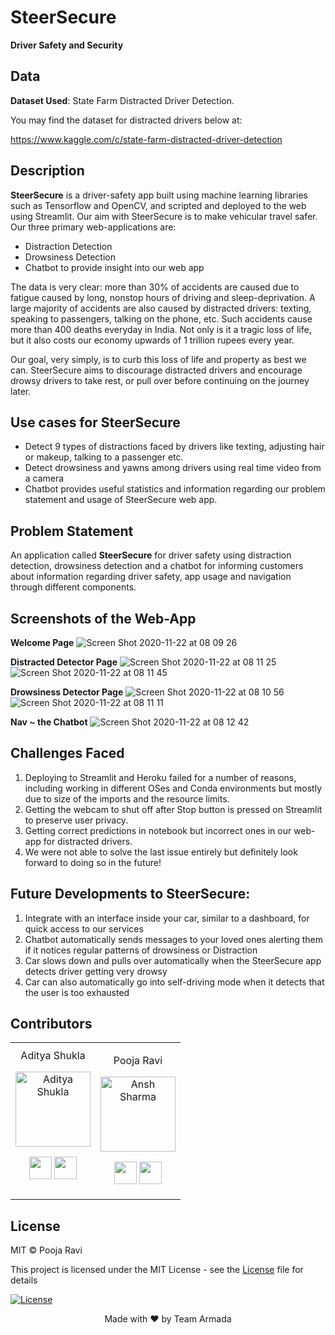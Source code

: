# SteerSecure
__Driver Safety and Security__

## Data
__Dataset Used__: State Farm Distracted Driver Detection.

You may find the dataset for distracted drivers below at:

https://www.kaggle.com/c/state-farm-distracted-driver-detection

## Description
**SteerSecure** is a driver-safety app built using machine learning libraries such as Tensorflow and OpenCV, and scripted and deployed to the web using Streamlit. Our aim with SteerSecure is to make vehicular travel safer. Our three primary web-applications are:

-  Distraction Detection
-  Drowsiness Detection
-  Chatbot to provide insight into our web app

The data is very clear: more than 30% of accidents are caused due to fatigue caused by long, nonstop hours of driving and sleep-deprivation. A large majority of accidents are also caused by distracted drivers: texting, speaking to passengers, talking on the phone, etc. Such accidents cause more than 400 deaths everyday in India. Not only is it a tragic loss of life, but it also costs our economy upwards of 1 trillion rupees every year.

Our goal, very simply, is to curb this loss of life and property as best we can. SteerSecure aims to discourage distracted drivers and encourage drowsy drivers to take rest, or pull over before continuing on the journey later.

## Use cases for SteerSecure
-  Detect 9 types of distractions faced by drivers like texting, adjusting hair or makeup, talking to a passenger etc.
-  Detect drowsiness and yawns among drivers using real time video from a camera
-  Chatbot provides useful statistics and information regarding our problem statement and usage of SteerSecure web app. 

## Problem Statement
An application called __SteerSecure__ for driver safety using distraction detection, drowsiness detection and a chatbot for informing customers about information regarding driver safety, app usage and navigation through different components.

## Screenshots of the Web-App
__Welcome Page__
![Screen Shot 2020-11-22 at 08 09 26](https://user-images.githubusercontent.com/20011207/99892796-d7171080-2c9e-11eb-82c7-4b79c844f186.png)

__Distracted Detector Page__
![Screen Shot 2020-11-22 at 08 11 25](https://user-images.githubusercontent.com/20011207/99892820-0594eb80-2c9f-11eb-9462-85e9c59624cc.png)
![Screen Shot 2020-11-22 at 08 11 45](https://user-images.githubusercontent.com/20011207/99892808-f0b85800-2c9e-11eb-920b-80a062738bcc.png)

__Drowsiness Detector Page__
![Screen Shot 2020-11-22 at 08 10 56](https://user-images.githubusercontent.com/20011207/99892826-2a895e80-2c9f-11eb-82aa-af34ce9379fa.png)
![Screen Shot 2020-11-22 at 08 11 11](https://user-images.githubusercontent.com/20011207/99892831-3bd26b00-2c9f-11eb-9bac-0eb2b2e8549f.png)

__Nav ~ the Chatbot__
![Screen Shot 2020-11-22 at 08 12 42](https://user-images.githubusercontent.com/20011207/99892782-b5b62480-2c9e-11eb-866a-218a03fedc6e.png)

## Challenges Faced
1) Deploying to Streamlit and Heroku failed for a number of reasons, including working in different OSes and Conda environments but mostly due to size of the imports and the resource limits.
2) Getting the webcam to shut off after Stop button is pressed on Streamlit to preserve user privacy.
3) Getting correct predictions in notebook but incorrect ones in our web-app for distracted drivers.
4) We were not able to solve the last issue entirely but definitely look forward to doing so in the future!

## Future Developments to SteerSecure:
1) Integrate with an interface inside your car, similar to a dashboard, for quick access to our services
2) Chatbot automatically sends messages to your loved ones alerting them if it notices regular patterns of drowsiness or Distraction
3) Car slows down and pulls over automatically when the SteerSecure app detects driver getting very drowsy
4) Car can also automatically go into self-driving mode when it detects that the user is too exhausted

## Contributors


<table align="center">
<tr align="center">


<td width:25%>
Aditya Shukla

<p align="center">
<img src = "https://avatars1.githubusercontent.com/u/20011207?s=400&u=7570f3915eca3bcd55cd72c60038e4f68965db4b&v=4"  height="120" alt="Aditya Shukla">
</p>
<p align="center">
<a href = "https://github.com/adityashukzy"><img src = "http://www.iconninja.com/files/241/825/211/round-collaboration-social-github-code-circle-network-icon.svg" width="36" height = "36"/></a>
<a href = "https://www.linkedin.com/in/aditya-shukla-975940188/">
<img src = "http://www.iconninja.com/files/863/607/751/network-linkedin-social-connection-circular-circle-media-icon.svg" width="36" height="36"/>
</a>
</p>
</td>


<td width:25%>

Pooja Ravi

<p align="center">
<img src = "https://avatars3.githubusercontent.com/u/66198904?s=460&u=06bd3edde2858507e8c42569d76d61b3491243ad&v=4"  height="120" alt="Ansh Sharma">
</p>
<p align="center">
<a href = "https://github.com/01pooja10"><img src = "http://www.iconninja.com/files/241/825/211/round-collaboration-social-github-code-circle-network-icon.svg" width="36" height = "36"/></a>
<a href = "https://www.linkedin.com/in/pooja-ravi-9b88861b2/">
<img src = "http://www.iconninja.com/files/863/607/751/network-linkedin-social-connection-circular-circle-media-icon.svg" width="36" height="36"/>
</a>
</p>
</td>

</table>

## License
MIT © Pooja Ravi

This project is licensed under the MIT License - see the [License](LICENSE) file for details

[![License](http://img.shields.io/:license-mit-blue.svg?style=flat-square)](http://badges.mit-license.org)

<p align="center">
	Made with ❤️ by Team Armada
</p>
